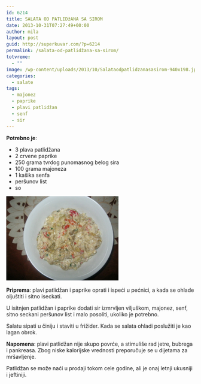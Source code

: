 ```yaml
---
id: 6214
title: SALATA OD PATLIDžANA SA SIROM
date: 2013-10-31T07:27:49+00:00
author: mila
layout: post
guid: http://superkuvar.com/?p=6214
permalink: /salata-od-patlidžana-sa-sirom/
totvreme:
  - ""
image: /wp-content/uploads/2013/10/Salataodpatlidzanasasirom-940x198.jpg
categories:
  - salate
tags:
  - majonez
  - paprike
  - plavi patlidžan
  - senf
  - sir
---
```

**Potrebno je**:

  * 3 plava patlidžana
  * 2 crvene paprike
  * 250 grama tvrdog punomasnog belog sira
  * 100 grama majoneza
  * 1 kašika senfa
  * peršunov list
  * so

[<img class="alignnone size-medium wp-image-6221" src="/wp-content/uploads/2013/10/Salataodpatlidzanasasirom-1024x768.jpg" alt="Salataodpatlidzanasasirom" width="300" height="225" />](/wp-content/uploads/2013/10/Salataodpatlidzanasasirom.jpg)

**Priprema**: plavi patlidžan i paprike oprati i ispeći u pećnici, a kada se ohlade oljuštiti i sitno iseckati.

U isitnjen patlidžan i paprike dodati sir izmrvljen viljuškom, majonez, senf, sitno seckani peršunov list i malo posoliti, ukoliko je potrebno.

Salatu sipati u činiju i staviti u frižider. Kada se salata ohladi poslužiti je kao lagan obrok.

**Napomena**:   plavi patlidžan nije skupo povrće, a stimuliše rad jetre, bubrega i pankreasa. Zbog niske kalorijske vrednosti preporučuje se u dijetama za mršavljenje.

Patlidžan se može naći u prodaji tokom cele godine, ali je onaj letnji ukusniji i jeftiniji.
